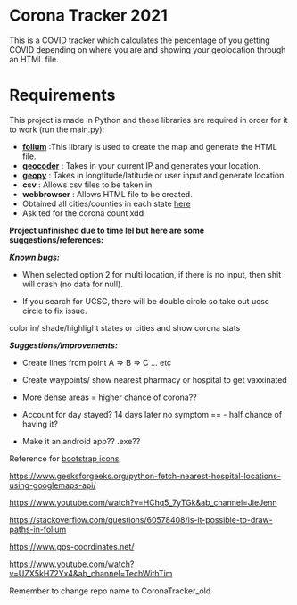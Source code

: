 # Corona Tracker 2021

This is a COVID tracker which calculates the percentage of you getting COVID depending on where you are and showing your geolocation through an HTML file.

# Requirements

This project is made in Python and these libraries are required in order for it to work (run the main.py):



* **[folium](https://python-visualization.github.io/folium/quickstart.html#Getting-Started)** :This library is used to create the map and generate the HTML file.
* **[geocoder](https://github.com/DenisCarriere/geocoder)** : Takes in your current IP and generates your location.
* **[geopy](https://pypi.org/project/geopy/)** : Takes in longtitude/latitude or user input and generate location.
* **csv** : Allows csv files to be taken in.
* **webbrowser** : Allows HTML file to be created.
* Obtained all cities/counties in each state [here](https://simplemaps.com/data/us-cities)
* Ask ted for the corona count xdd

**Project unfinished due to time lel but here are some suggestions/references:**

***Known bugs:***

* When selected option 2 for multi location, if there is no input, then shit will crash (no data for null).

* If you search for UCSC, there will be double circle so take out ucsc circle to fix issue.

color in/ shade/highlight states or cities and show corona stats

***Suggestions/Improvements:***

* Create lines from point A => B => C ... etc

* Create waypoints/ show nearest pharmacy or hospital to get vaxxinated

* More dense areas = higher chance of corona??

* Account for day stayed? 14 days later no symptom == - half chance of having it?

* Make it an android app?? .exe??

Reference for [bootstrap icons](https://getbootstrap.com/docs/3.3/components/)

https://www.geeksforgeeks.org/python-fetch-nearest-hospital-locations-using-googlemaps-api/

https://www.youtube.com/watch?v=HChq5_7yTGk&ab_channel=JieJenn

https://stackoverflow.com/questions/60578408/is-it-possible-to-draw-paths-in-folium

https://www.gps-coordinates.net/

https://www.youtube.com/watch?v=UZX5kH72Yx4&ab_channel=TechWithTim

Remember to change repo name to CoronaTracker_old


































































